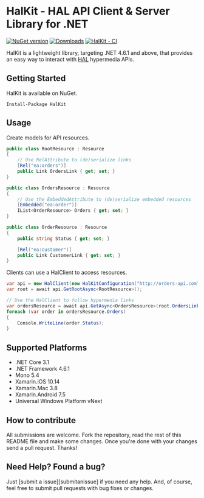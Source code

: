 # HalKit - HAL API Client & Server Library for .NET

[![NuGet version](https://badge.fury.io/nu/halkit.svg)][nuget]
[![Downloads](https://img.shields.io/nuget/dt/halkit.svg)][nuget]
[![HalKit - CI](https://github.com/viagogo/HalKit/actions/workflows/halkit-ci.yml/badge.svg?branch=master)][ci-build]

[nuget]: http://www.nuget.org/packages/HalKit
[ci-build]: https://github.com/viagogo/HalKit/actions/workflows/halkit-ci.yml

HalKit is a lightweight library, targeting .NET 4.6.1 and above, that provides an easy way to interact with [HAL][hal] hypermedia APIs.

[hal]: http://stateless.co/hal_specification.html


## Getting Started

HalKit is available on NuGet.

```
Install-Package HalKit
```


## Usage

Create models for API resources.

```c#
public class RootResource : Resource
{
    // Use RelAttribute to (de)serialize links
    [Rel("ea:orders")]
    public Link OrdersLink { get; set; }
}

public class OrdersResource : Resource
{
    // Use the EmbeddedAttribute to (de)serialize embedded resources
    [Embedded("ea:order")]
    IList<OrderResource> Orders { get; set; }
}

public class OrderResource : Resource
{
    public string Status { get; set; }

    [Rel("ea:customer")]
    public Link CustomerLink { get; set; }
}
```

Clients can use a HalClient to access resources.

```c#
var api = new HalClient(new HalKitConfiguration("http://orders-api.com"));
var root = await api.GetRootAsync<RootResource>();

// Use the HalClient to follow hypermedia links
var ordersResource = await api.GetAsync<OrdersResource>(root.OrdersLink);
foreach (var order in ordersResource.Orders)
{
    Console.WriteLine(order.Status);
}
```


## Supported Platforms
* .NET Core 3.1
* .NET Framework 4.6.1
* Mono 5.4
* Xamarin.iOS 10.14
* Xamarin.Mac 3.8
* Xamarin.Android 7.5
* Universal Windows Platform vNext


## How to contribute

All submissions are welcome. Fork the repository, read the rest of this README
file and make some changes. Once you're done with your changes send a pull
request. Thanks!


## Need Help? Found a bug?

Just [submit a issue][submitanissue] if you need any help. And, of course, feel
free to submit pull requests with bug fixes or changes.
